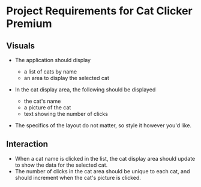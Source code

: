 # Project Requirements for Cat Clicker Premium
## Visuals

* The application should display
  * a list of cats by name
  * an area to display the selected cat

* In the cat display area, the following should be displayed
  * the cat's name
  * a picture of the cat
  * text showing the number of clicks

* The specifics of the layout do not matter, so style it however you'd like.

## Interaction
* When a cat name is clicked in the list, the cat display area should update to show the data for the selected cat.
* The number of clicks in the cat area should be unique to each cat, and should increment when the cat's picture is clicked.
